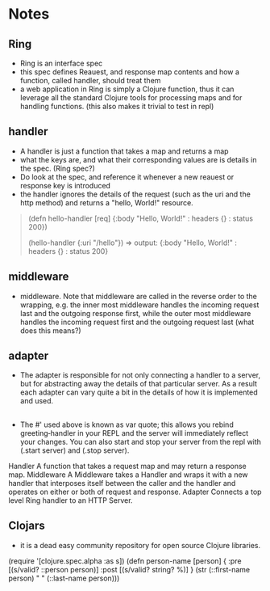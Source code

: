 # Notes
## Ring
- Ring is an interface spec
- this spec defines Reauest, and response map contents and how a function, called handler, should treat them 
- a web application in Ring is simply a Clojure function, thus it can leverage all the standard Clojure tools for processing maps and for handling functions. (this also makes it trivial to test in repl)
## handler
- A handler is just a function that takes a map and returns a map 
- what the keys are, and what their corresponding values are is details in the spec. (Ring spec?)
- Do look at the spec, and reference it whenever a new reauest or response key is introduced 
- the handler ignores the details of the request (such as the uri and the http method) and returns a "hello, World!" resource.

> (defn hello-handler [req]
    {:body "Hello, World!"
     : headers {}
     : status 200})
>
> (hello-handler {:uri "/hello"})       => output: 
    {:body "Hello, World!"
     : headers {}
     : status 200}

## middleware
- middleware. Note that middleware are called in the reverse order to the wrapping, e.g. the inner most middleware handles the incoming request last and the outgoing response first, while the outer most middleware handles the incoming request first and the outgoing request last (what does this means?)

## adapter
- The adapter is responsible for not only connecting a handler to a server, but for abstracting away the details of that particular server. As a result each adapter can vary quite a bit in the details of how it is implemented and used.

## 

- The #' used above is known as var quote; this allows you rebind greeting‑handler in your REPL and the server will immediately reflect your changes. You can also start and stop your server from the repl with (.start server) and (.stop server).


Handler
A function that takes a request map and may return a response map.
Middleware
A Middleware takes a Handler and wraps it with a new handler that interposes itself between the caller and the handler and operates on either or both of request and response.
Adapter
Connects a top level Ring handler to an HTTP Server.


## Clojars 
- it is a dead easy community repository for open source Clojure libraries.

(require '[clojure.spec.alpha :as s])
(defn person-name
[person]
{ :pre [(s/valid? ::person person)]
:post [(s/valid? string? %)]
}
(str (::first-name person) " " (::last-name person)))